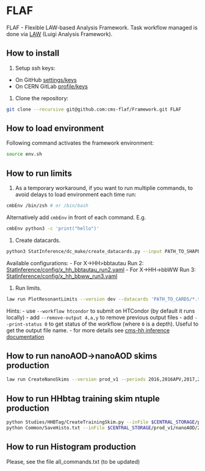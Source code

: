 # FLAF

FLAF - Flexible LAW-based Analysis Framework.
Task workflow managed is done via [LAW](https://github.com/riga/law) (Luigi Analysis Framework).

## How to install
1. Setup ssh keys:
  - On GitHub [settings/keys](https://github.com/settings/keys)
  - On CERN GitLab [profile/keys](https://gitlab.cern.ch/-/profile/keys)

1. Clone the repository:
  ```sh
  git clone --recursive git@github.com:cms-flaf/Framework.git FLAF
  ```

## How to load environment
Following command activates the framework environment:
```sh
source env.sh
```

## How to run limits
1. As a temporary workaround, if you want to run multiplie commands, to avoid delays to load environment each time run:
  ```sh
  cmbEnv /bin/zsh # or /bin/bash
  ```
  Alternatively add `cmbEnv` in front of each command. E.g.
  ```sh
  cmbEnv python3 -c 'print("hello")'
  ```

1. Create datacards.
  ```sh
  python3 StatInference/dc_make/create_datacards.py --input PATH_TO_SHAPES  --output PATH_TO_CARDS --config PATH_TO_CONFIG
  ```
  Available configurations:
    - For X->HH>bbtautau Run 2: [StatInference/config/x_hh_bbtautau_run2.yaml](https://github.com/cms-flaf/StatInference/blob/main/config/x_hh_bbtautau_run2.yaml)
    - For X->HH->bbWW Run 3: [StatInference/config/x_hh_bbww_run3.yaml](https://github.com/cms-flaf/StatInference/blob/main/config/x_hh_bbww_run3.yaml)

1. Run limits.
  ```sh
  law run PlotResonantLimits --version dev --datacards 'PATH_TO_CARDS/*.txt' --xsec fb --y-log
  ```
  Hints:
    - use `--workflow htcondor` to submit on HTCondor (by default it runs locally)
    - add `--remove-output 4,a,y` to remove previous output files
    - add `--print-status 0` to get status of the workflow (where `0` is a depth). Useful to get the output file name.
    - for more details see [cms-hh inference documentation](https://cms-hh.web.cern.ch/tools/inference/)

## How to run nanoAOD->nanoAOD skims production
```sh
law run CreateNanoSkims --version prod_v1 --periods 2016,2016APV,2017,2018 --ignore-missing-samples True
```
## How to run HHbtag training skim ntuple production
```sh
python Studies/HHBTag/CreateTrainingSkim.py --inFile $CENTRAL_STORAGE/prod_v1/nanoAOD/2018/GluGluToBulkGravitonToHHTo2B2Tau_M-350.root --outFile output/skim.root --mass 350 --sample GluGluToBulkGraviton --year 2018 >& EventInfo.txt
python Common/SaveHisto.txt --inFile $CENTRAL_STORAGE/prod_v1/nanoAOD/2018/GluGluToBulkGravitonToHHTo2B2Tau_M-350.root --outFile output/skim.root
```
## How to run Histogram production
Please, see the file all_commands.txt (to be updated)